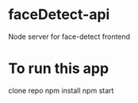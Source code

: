 # faceDetect-api
Node server for face-detect frontend

# To run this app
clone repo
npm install
npm start
